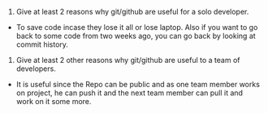 1. Give at least 2 reasons why git/github are useful for a solo developer.

- To save code incase they lose it all or lose laptop. Also if you want to go back to some code from two weeks ago, you can go back by looking at commit history.

1. Give at least 2 other reasons why git/github are useful to a team of developers.

- It is useful since the Repo can be public and as one team member works on project, he can push it and the next team member can pull it and work on it some more.
